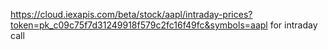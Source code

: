 https://cloud.iexapis.com/beta/stock/aapl/intraday-prices?token=pk_c09c75f7d31249918f579c2fc16f49fc&symbols=aapl for intraday call